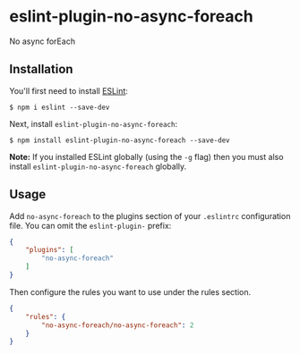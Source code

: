 # eslint-plugin-no-async-foreach

No async forEach

## Installation

You'll first need to install [ESLint](http://eslint.org):

```
$ npm i eslint --save-dev
```

Next, install `eslint-plugin-no-async-foreach`:

```
$ npm install eslint-plugin-no-async-foreach --save-dev
```

**Note:** If you installed ESLint globally (using the `-g` flag) then you must also install `eslint-plugin-no-async-foreach` globally.

## Usage

Add `no-async-foreach` to the plugins section of your `.eslintrc` configuration file. You can omit the `eslint-plugin-` prefix:

```json
{
    "plugins": [
        "no-async-foreach"
    ]
}
```


Then configure the rules you want to use under the rules section.

```json
{
    "rules": {
        "no-async-foreach/no-async-foreach": 2
    }
}
```



